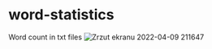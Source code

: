 # word-statistics
Word count in txt files
![Zrzut ekranu 2022-04-09 211647](https://user-images.githubusercontent.com/95613707/162588579-554533e9-1960-469a-9dd1-83e136e534c8.png)
